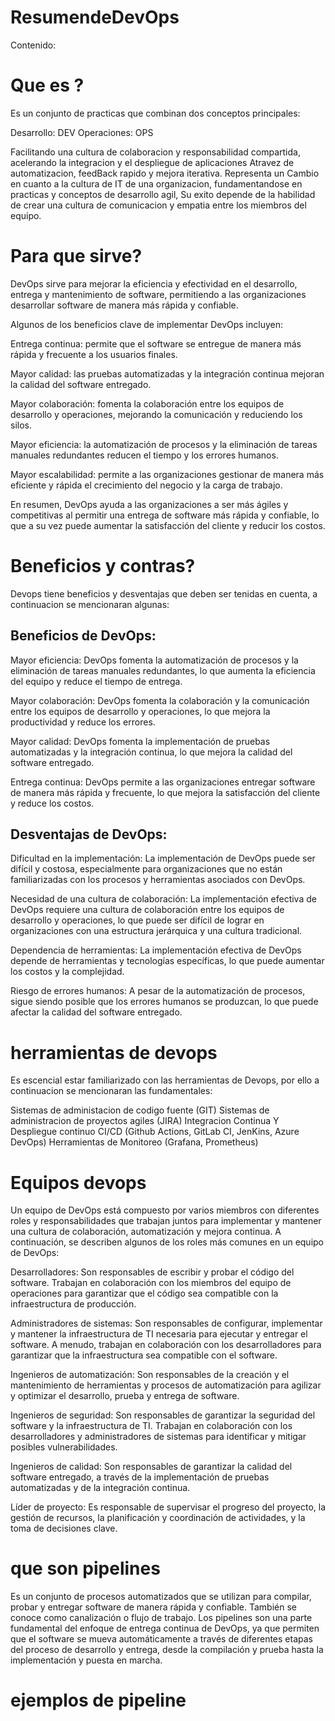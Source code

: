 # ResumendeDevOps


Contenido:

# Que es ?

Es un conjunto de practicas que combinan dos conceptos principales: 

Desarrollo: DEV
Operaciones: OPS

Facilitando una cultura de colaboracion y responsabilidad compartida, acelerando la integracion y el despliegue de aplicaciones
Atravez de automatizacion, feedBack rapido y mejora iterativa. Representa un Cambio en cuanto a la cultura de IT de una organizacion, fundamentandose en practicas y conceptos de desarrollo agil, Su exito depende de la habilidad de crear una cultura de comunicacion y empatia entre los miembros del equipo.

# Para que sirve?

DevOps sirve para mejorar la eficiencia y efectividad en el desarrollo, entrega y mantenimiento de software, permitiendo a las organizaciones desarrollar software de manera más rápida y confiable.

Algunos de los beneficios clave de implementar DevOps incluyen:

Entrega continua: permite que el software se entregue de manera más rápida y frecuente a los usuarios finales.

Mayor calidad: las pruebas automatizadas y la integración continua mejoran la calidad del software entregado.

Mayor colaboración: fomenta la colaboración entre los equipos de desarrollo y operaciones, mejorando la comunicación y reduciendo los silos.

Mayor eficiencia: la automatización de procesos y la eliminación de tareas manuales redundantes reducen el tiempo y los errores humanos.

Mayor escalabilidad: permite a las organizaciones gestionar de manera más eficiente y rápida el crecimiento del negocio y la carga de trabajo.

En resumen, DevOps ayuda a las organizaciones a ser más ágiles y competitivas al permitir una entrega de software más rápida y confiable, lo que a su vez puede aumentar la satisfacción del cliente y reducir los costos.

# Beneficios y contras?

Devops tiene beneficios y desventajas que deben ser tenidas en cuenta, a continuacion se mencionaran algunas:

## Beneficios de DevOps:

Mayor eficiencia: DevOps fomenta la automatización de procesos y la eliminación de tareas manuales redundantes, lo que aumenta la eficiencia del equipo y reduce el tiempo de entrega.

Mayor colaboración: DevOps fomenta la colaboración y la comunicación entre los equipos de desarrollo y operaciones, lo que mejora la productividad y reduce los errores.

Mayor calidad: DevOps fomenta la implementación de pruebas automatizadas y la integración continua, lo que mejora la calidad del software entregado.

Entrega continua: DevOps permite a las organizaciones entregar software de manera más rápida y frecuente, lo que mejora la satisfacción del cliente y reduce los costos.

## Desventajas de DevOps:

Dificultad en la implementación: La implementación de DevOps puede ser difícil y costosa, especialmente para organizaciones que no están familiarizadas con los procesos y herramientas asociados con DevOps.

Necesidad de una cultura de colaboración: La implementación efectiva de DevOps requiere una cultura de colaboración entre los equipos de desarrollo y operaciones, lo que puede ser difícil de lograr en organizaciones con una estructura jerárquica y una cultura tradicional.

Dependencia de herramientas: La implementación efectiva de DevOps depende de herramientas y tecnologías específicas, lo que puede aumentar los costos y la complejidad.

Riesgo de errores humanos: A pesar de la automatización de procesos, sigue siendo posible que los errores humanos se produzcan, lo que puede afectar la calidad del software entregado.

# herramientas de devops

Es escencial estar familiarizado con las herramientas de Devops, por ello a continuacion se mencionaran las fundamentales:

Sistemas de administacion de codigo fuente (GIT)
Sistemas de administracion de proyectos agiles (JIRA)
Integracion Continua Y Despliegue continuo CI/CD (Github Actions, GitLab CI, JenKins, Azure DevOps)
Herramientas de Monitoreo (Grafana, Prometheus)


# Equipos devops

Un equipo de DevOps está compuesto por varios miembros con diferentes roles y responsabilidades que trabajan juntos para implementar y mantener una cultura de colaboración, automatización y mejora continua. A continuación, se describen algunos de los roles más comunes en un equipo de DevOps:

Desarrolladores: Son responsables de escribir y probar el código del software. Trabajan en colaboración con los miembros del equipo de operaciones para garantizar que el código sea compatible con la infraestructura de producción.

Administradores de sistemas: Son responsables de configurar, implementar y mantener la infraestructura de TI necesaria para ejecutar y entregar el software. A menudo, trabajan en colaboración con los desarrolladores para garantizar que la infraestructura sea compatible con el software.

Ingenieros de automatización: Son responsables de la creación y el mantenimiento de herramientas y procesos de automatización para agilizar y optimizar el desarrollo, prueba y entrega de software.

Ingenieros de seguridad: Son responsables de garantizar la seguridad del software y la infraestructura de TI. Trabajan en colaboración con los desarrolladores y administradores de sistemas para identificar y mitigar posibles vulnerabilidades.

Ingenieros de calidad: Son responsables de garantizar la calidad del software entregado, a través de la implementación de pruebas automatizadas y de la integración continua.

Líder de proyecto: Es responsable de supervisar el progreso del proyecto, la gestión de recursos, la planificación y coordinación de actividades, y la toma de decisiones clave.

# que son pipelines

Es un conjunto de procesos automatizados que se utilizan para compilar, probar y entregar software de manera rápida y confiable. También se conoce como canalización o flujo de trabajo. Los pipelines son una parte fundamental del enfoque de entrega continua de DevOps, ya que permiten que el software se mueva automáticamente a través de diferentes etapas del proceso de desarrollo y entrega, desde la compilación y prueba hasta la implementación y puesta en marcha.

# ejemplos de pipeline


